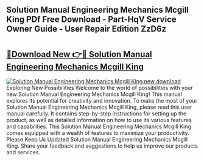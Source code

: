 ## Solution Manual Engineering Mechanics Mcgill King PDf Free Download - Part-HqV Service Owner Guide - User Repair Edition ZzD6z

# <h2><a href="http://bc54273.oget.top/?id=Solution+Manual+Engineering+Mechanics+Mcgill+King">🔗Download New 👉🔴 Solution Manual Engineering Mechanics Mcgill King</a></h2>

[![Solution Manual Engineering Mechanics Mcgill King new download](https://i.imgur.com/5g1atiW.png)](http://bc54273.oget.top/?id=Solution+Manual+Engineering+Mechanics+Mcgill+King)
Exploring New Possibilities Welcome to the world of possibilities with your new Solution Manual Engineering Mechanics Mcgill King! This manual explores its potential for creativity and innovation. To make the most of your Solution Manual Engineering Mechanics Mcgill King, please read this user manual carefully. It contains step-by-step instructions for setting up the product, as well as detailed information on how to use its various features and capabilities. This Solution Manual Engineering Mechanics Mcgill King comes equipped with a wealth of features to maximize your productivity. Please Keep Us Updated Solution Manual Engineering Mechanics Mcgill King. Share your feedback and suggestions to help us improve our products and services.

